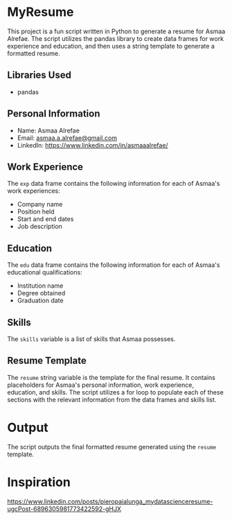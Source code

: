 # MyResume

This project is a fun script written in Python to generate a resume for Asmaa Alrefae. The script utilizes the pandas library to create data frames for work experience and education, and then uses a string template to generate a formatted resume.

## Libraries Used
- pandas

## Personal Information
- Name: Asmaa Alrefae
- Email: asmaa.a.alrefae@gmail.com
- LinkedIn: https://www.linkedin.com/in/asmaaalrefae/

## Work Experience
The `exp` data frame contains the following information for each of Asmaa's work experiences:
- Company name
- Position held
- Start and end dates
- Job description

## Education
The `edu` data frame contains the following information for each of Asmaa's educational qualifications:
- Institution name
- Degree obtained
- Graduation date

## Skills
The `skills` variable is a list of skills that Asmaa possesses.

## Resume Template
The `resume` string variable is the template for the final resume. It contains placeholders for Asmaa's personal information, work experience, education, and skills. The script utilizes a for loop to populate each of these sections with the relevant information from the data frames and skills list.

# Output
The script outputs the final formatted resume generated using the `resume` template.

# Inspiration
https://www.linkedin.com/posts/pieropaialunga_mydatascienceresume-ugcPost-6896305981773422592-gHJX
